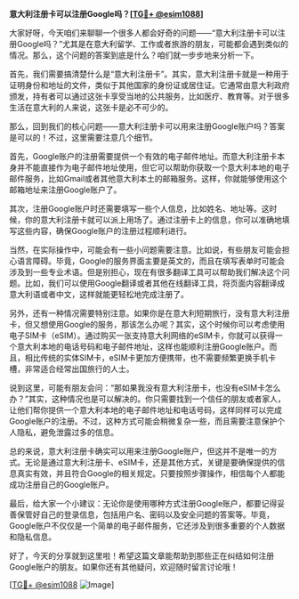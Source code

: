 **意大利注册卡可以注册Google吗？[[TG💪+ @esim1088](https://t.me/s/esim1088)]**

大家好呀，今天咱们来聊聊一个很多人都会好奇的问题——“意大利注册卡可以注册Google吗？”尤其是在意大利留学、工作或者旅游的朋友，可能都会遇到类似的情况。那么，这个问题的答案到底是什么？咱们就一步步地来分析一下。

首先，我们需要搞清楚什么是“意大利注册卡”。其实，意大利注册卡就是一种用于证明身份和地址的文件，类似于其他国家的身份证或居住证。它通常由意大利政府颁发，持有者可以通过这张卡享受当地的公共服务，比如医疗、教育等。对于很多生活在意大利的人来说，这张卡是必不可少的。

那么，回到我们的核心问题——意大利注册卡可以用来注册Google账户吗？答案是可以的！不过，这里需要注意几个细节。

首先，Google账户的注册需要提供一个有效的电子邮件地址。而意大利注册卡本身并不能直接作为电子邮件地址使用，但它可以帮助你获取一个意大利本地的电子邮件服务，比如Gmail或者其他意大利本土的邮箱服务。这样，你就能够使用这个邮箱地址来注册Google账户了。

其次，注册Google账户时还需要填写一些个人信息，比如姓名、地址等。这时候，你的意大利注册卡就可以派上用场了。通过注册卡上的信息，你可以准确地填写这些内容，确保Google账户的注册过程顺利进行。

当然，在实际操作中，可能会有一些小问题需要注意。比如说，有些朋友可能会担心语言障碍。毕竟，Google的服务界面主要是英文的，而且在填写表单时可能会涉及到一些专业术语。但是别担心，现在有很多翻译工具可以帮助我们解决这个问题。比如，我们可以使用Google翻译或者其他在线翻译工具，将页面内容翻译成意大利语或者中文，这样就能更轻松地完成注册了。

另外，还有一种情况需要特别注意。如果你是在意大利短期旅行，没有意大利注册卡，但又想使用Google的服务，那该怎么办呢？其实，这个时候你可以考虑使用电子SIM卡（eSIM）。通过购买一张支持意大利网络的eSIM卡，你就可以获得一个意大利本地的电话号码和电子邮件地址，这样也能顺利注册Google账户。而且，相比传统的实体SIM卡，eSIM卡更加方便携带，也不需要频繁更换手机卡槽，非常适合经常出国旅行的人士。

说到这里，可能有朋友会问：“那如果我没有意大利注册卡，也没有eSIM卡怎么办？”其实，这种情况也是可以解决的。你只需要找到一个信任的朋友或者家人，让他们帮你提供一个意大利本地的电子邮件地址和电话号码，这样同样可以完成Google账户的注册。不过，这种方式可能会稍微复杂一些，而且需要注意保护个人隐私，避免泄露过多的信息。

总的来说，意大利注册卡确实可以用来注册Google账户，但这并不是唯一的方式。无论是通过意大利注册卡、eSIM卡，还是其他方式，关键是要确保提供的信息真实有效，并且符合Google的相关规定。只要按照步骤操作，相信每个人都能成功注册自己的Google账户。

最后，给大家一个小建议：无论你是使用哪种方式注册Google账户，都要记得妥善保管好自己的登录信息，包括用户名、密码以及安全问题的答案等。毕竟，Google账户不仅仅是一个简单的电子邮件服务，它还涉及到很多重要的个人数据和隐私信息。

好了，今天的分享就到这里啦！希望这篇文章能帮助到那些正在纠结如何注册Google账户的朋友。如果你还有其他疑问，欢迎随时留言讨论哦！

[[TG💪+ @esim1088](https://t.me/s/esim1088) ![Image](https://i.postimg.cc/4NQfJmqS/Snipaste-2025-05-13-00-14-12.png)]